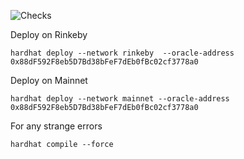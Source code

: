 ![Checks](https://github.com/tellor-io/lens/workflows/Checks/badge.svg)

Deploy on Rinkeby
```
hardhat deploy --network rinkeby  --oracle-address 0x88dF592F8eb5D7Bd38bFeF7dEb0fBc02cf3778a0
```


Deploy on Mainnet
```
hardhat deploy --network mainnet --oracle-address 0x88dF592F8eb5D7Bd38bFeF7dEb0fBc02cf3778a0
```

For any strange errors
```
hardhat compile --force
```